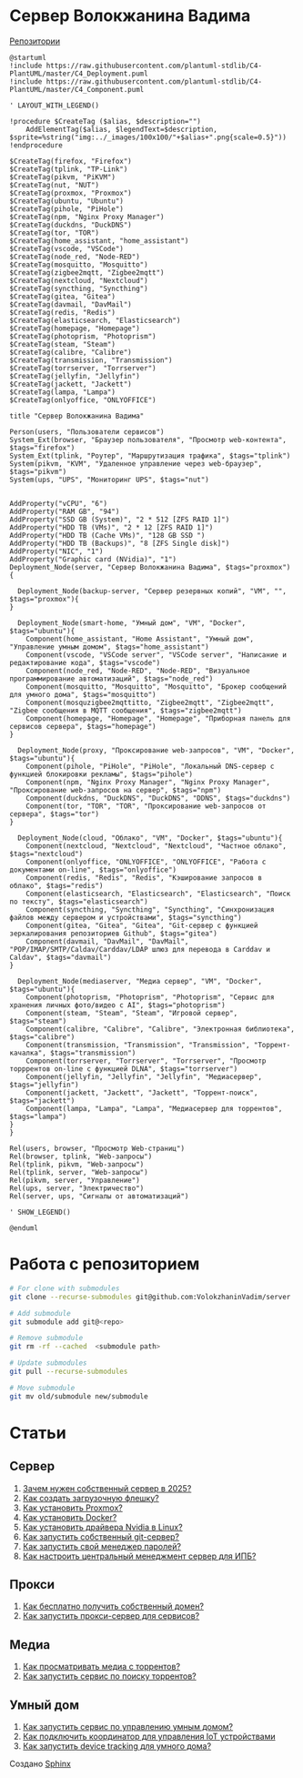 # Сервер Волокжанина Вадима
[Репозитории](https://github.com/VolokzhaninVadim/server/tree/main/repos)
```{uml}
@startuml
!include https://raw.githubusercontent.com/plantuml-stdlib/C4-PlantUML/master/C4_Deployment.puml
!include https://raw.githubusercontent.com/plantuml-stdlib/C4-PlantUML/master/C4_Component.puml

' LAYOUT_WITH_LEGEND()

!procedure $CreateTag ($alias, $description="")
    AddElementTag($alias, $legendText=$description, $sprite=%string("img:../_images/100x100/"+$alias+".png{scale=0.5}"))
!endprocedure

$CreateTag(firefox, "Firefox")
$CreateTag(tplink, "TP-Link")
$CreateTag(pikvm, "PiKVM")
$CreateTag(nut, "NUT")
$CreateTag(proxmox, "Proxmox")
$CreateTag(ubuntu, "Ubuntu")
$CreateTag(pihole, "PiHole")
$CreateTag(npm, "Nginx Proxy Manager")
$CreateTag(duckdns, "DuckDNS")
$CreateTag(tor, "TOR")
$CreateTag(home_assistant, "home_assistant")
$CreateTag(vscode, "VSCode")
$CreateTag(node_red, "Node-RED")
$CreateTag(mosquitto, "Mosquitto")
$CreateTag(zigbee2mqtt, "Zigbee2mqtt")
$CreateTag(nextcloud, "Nextcloud")
$CreateTag(syncthing, "Syncthing")
$CreateTag(gitea, "Gitea")
$CreateTag(davmail, "DavMail")
$CreateTag(redis, "Redis")
$CreateTag(elasticsearch, "Elasticsearch")
$CreateTag(homepage, "Homepage")
$CreateTag(photoprism, "Photoprism")
$CreateTag(steam, "Steam")
$CreateTag(calibre, "Calibre")
$CreateTag(transmission, "Transmission")
$CreateTag(torrserver, "Torrserver")
$CreateTag(jellyfin, "Jellyfin")
$CreateTag(jackett, "Jackett")
$CreateTag(lampa, "Lampa")
$CreateTag(onlyoffice, "ONLYOFFICE")

title "Сервер Волокжанина Вадима"

Person(users, "Пользователи сервисов")
System_Ext(browser, "Браузер пользователя", "Просмотр web-контента", $tags="firefox")
System_Ext(tplink, "Роутер", "Маршрутизация трафика", $tags="tplink")
System(pikvm, "KVM", "Удаленное управление через web-браузер", $tags="pikvm")
System(ups, "UPS", "Мониторинг UPS", $tags="nut")


AddProperty("vCPU", "6")
AddProperty("RAM GB", "94")
AddProperty("SSD GB (System)", "2 * 512 [ZFS RAID 1]")
AddProperty("HDD TB (VMs)", "2 * 12 [ZFS RAID 1]")
AddProperty("HDD TB (Сache VMs)", "128 GB SSD ")
AddProperty("HDD TB (Backups)", "8 [ZFS Single disk]")
AddProperty("NIC", "1")
AddProperty("Graphic card (NVidia)", "1")
Deployment_Node(server, "Сервер Волокжанина Вадима", $tags="proxmox") {

  Deployment_Node(backup-server, "Сервер резервных копий", "VM", "", $tags="proxmox"){
}

  Deployment_Node(smart-home, "Умный дом", "VM", "Docker", $tags="ubuntu"){
    Component(home_assistant, "Home Assistant", "Умный дом", "Управление умным домом", $tags="home_assistant")
    Component(vscode, "VSCode server", "VSCode server", "Написание и редактирование кода", $tags="vscode")
    Component(node_red, "Node-RED", "Node-RED", "Визуальное программирование автоматизаций", $tags="node_red")
    Component(mosquitto, "Mosquitto", "Mosquitto", "Брокер сообщений для умного дома", $tags="mosquitto")
    Component(mosquzigbee2mqttitto, "Zigbee2mqtt", "Zigbee2mqtt", "Zigbee сообщения в MQTT сообщения", $tags="zigbee2mqtt")
    Component(homepage, "Homepage", "Homepage", "Приборная панель для сервисов сервера", $tags="homepage")
}

  Deployment_Node(proxy, "Проксирование web-запросов", "VM", "Docker", $tags="ubuntu"){
    Component(pihole, "PiHole", "PiHole", "Локальный DNS-сервер с функцией блокировки рекламы", $tags="pihole")
    Component(npm, "Nginx Proxy Manager", "Nginx Proxy Manager", "Проксирование web-запросов на сервер", $tags="npm")
    Component(duckdns, "DuckDNS", "DuckDNS", "DDNS", $tags="duckdns")
    Component(tor, "TOR", "TOR", "Проксирование web-запросов от сервера", $tags="tor")
}

  Deployment_Node(cloud, "Облако", "VM", "Docker", $tags="ubuntu"){
    Component(nextcloud, "Nextcloud", "Nextcloud", "Частное облако", $tags="nextcloud")
    Component(onlyoffice, "ONLYOFFICE", "ONLYOFFICE", "Работа с документами on-line", $tags="onlyoffice")
    Component(redis, "Redis", "Redis", "Кэширование запросов в облако", $tags="redis")
    Component(elasticsearch, "Elasticsearch", "Elasticsearch", "Поиск по тексту", $tags="elasticsearch")
    Component(syncthing, "Syncthing", "Syncthing", "Синхронизация файлов между сервером и устройствами", $tags="syncthing")
    Component(gitea, "Gitea", "Gitea", "Git-сервер с функцией зеркалирования репозиториев Github", $tags="gitea")
    Component(davmail, "DavMail", "DavMail", "POP/IMAP/SMTP/Caldav/Carddav/LDAP шлюз для перевода в Carddav и Caldav", $tags="davmail")
}

  Deployment_Node(mediaserver, "Медиа сервер", "VM", "Docker", $tags="ubuntu"){
    Component(photoprism, "Photoprism", "Photoprism", "Сервис для хранения личных фото/видео c AI", $tags="photoprism")
    Component(steam, "Steam", "Steam", "Игровой сервер", $tags="steam")
    Component(calibre, "Calibre", "Calibre", "Электронная библиотека", $tags="calibre")
    Component(transmission, "Transmission", "Transmission", "Торрент-качалка", $tags="transmission")
    Component(torrserver, "Torrserver", "Torrserver", "Просмотр торррентов on-line с функцией DLNA", $tags="torrserver")
    Component(jellyfin, "Jellyfin", "Jellyfin", "Медиасервер", $tags="jellyfin")
    Component(jackett, "Jackett", "Jackett", "Торрент-поиск", $tags="jackett")
    Component(lampa, "Lampa", "Lampa", "Медиасервер для торрентов", $tags="lampa")
}
}

Rel(users, browser, "Просмотр Web-страниц")
Rel(browser, tplink, "Web-запросы")
Rel(tplink, pikvm, "Web-запросы")
Rel(tplink, server, "Web-запросы")
Rel(pikvm, server, "Управление")
Rel(ups, server, "Электричество")
Rel(server, ups, "Сигналы от автоматизаций")

' SHOW_LEGEND()

@enduml
```

# Работа с репозиторием
```bash
# For clone with submodules
git clone --recurse-submodules git@github.com:VolokzhaninVadim/server

# Add submodule
git submodule add git@<repo>

# Remove submodule
git rm -rf --cached  <submodule path>

# Update submodules
git pull --recurse-submodules

# Move submodule
git mv old/submodule new/submodule
```

# Статьи
## Сервер
1. [Зачем нужен собственный сервер в 2025?](../source/articles/server.md)
1. [Как создать загрузочную флешку?](../source/articles/loading_flash.md)
1. [Как установить Proxmox?](../source/articles/proxmox.md)
1. [Как установить Docker?](../source/articles/docker.md)
1. [Как установить драйвера Nvidia в Linux?](../source/articles/nvidia_drivers.md)
1. [Как запустить собственный git-сервер?](../source/articles/gitea.md)
1. [Как запустить свой менеджер паролей?](../source/articles/password_manager.md)
1. [Как настроить центральный менеджмент сервер для ИПБ?](../source/articles/ups.md)

## Прокси
1. [Как бесплатно получить собственный домен?](../source/articles/duckdns.md)
1. [Как запустить прокси-сервер для сервисов?](../source/articles/npm.md)

## Медиа
1. [Как просматривать медиа с торрентов?](../source/articles/torrserver.md)
1. [Как запустить сервис по поиску торрентов?](../source/articles/jackett.md)

## Умный дом
1. [Как запустить сервис по управлению умным домом?](../source/articles/homeassistant.md)
1. [Как подключить координатор для управления IoT устройствами](../source/articles/zigbee.md)
1. [Как запустить device tracking для умного дома?](../source/articles/device_tracking.md)


Создано [Sphinx](https://github.com/sphinx-doc/sphinx)